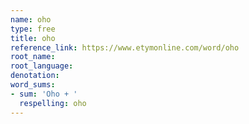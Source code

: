 ```yaml
---
name: oho
type: free
title: oho
reference_link: https://www.etymonline.com/word/oho
root_name: 
root_language: 
denotation: 
word_sums:
- sum: 'Oho + '
  respelling: oho
---
```

